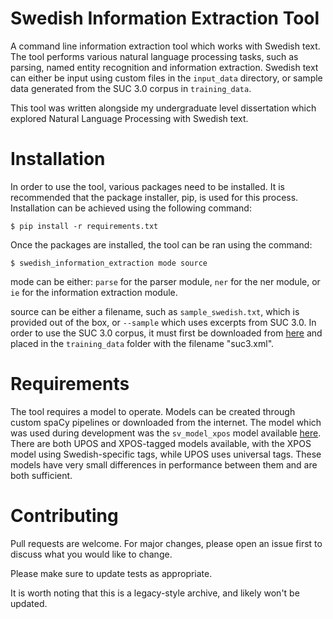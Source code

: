 # Swedish Information Extraction Tool
A command line information extraction tool which works with Swedish text. The tool performs various natural language processing tasks, such as parsing, named entity recognition and information extraction. Swedish text can either be input using custom files in the `input_data` directory, or sample data generated from the SUC 3.0 corpus in `training_data`.

This tool was written alongside my undergraduate level dissertation which explored Natural Language Processing with Swedish text.

# Installation
In order to use the tool, various packages need to be installed. It is recommended that the package installer, pip, is used for this process. Installation can be achieved using the following command:

`$ pip install -r requirements.txt`

Once the packages are installed, the tool can be ran using the command:

`$ swedish_information_extraction mode source`

mode can be either: `parse` for the parser module, `ner` for the ner module, or `ie` for the information extraction module.

source can be either a filename, such as `sample_swedish.txt`, which is provided out of the box, or `--sample` which uses excerpts from SUC 3.0. In order to use the SUC 3.0 corpus, it must first be downloaded from [here](https://spraakbanken.gu.se/en/resources/suc3) and placed in the `training_data` folder with the filename "suc3.xml".

# Requirements
The tool requires a model to operate. Models can be created through custom spaCy pipelines or downloaded from the internet. The model which was used during development was the `sv_model_xpos` model available [here](https://spraakbanken.gu.se/en/resources/suc3). There are both UPOS and XPOS-tagged models available, with the XPOS model using Swedish-specific tags, while UPOS uses universal tags. These models have very small differences in performance between them and are both sufficient.

# Contributing
Pull requests are welcome. For major changes, please open an issue first to discuss what you would like to change.

Please make sure to update tests as appropriate.

It is worth noting that this is a legacy-style archive, and likely won't be updated.
